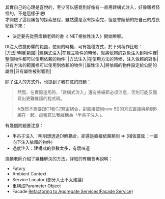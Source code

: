 其實自己的心理是喜悅的，至少可以感覺到好像有一直用建構式注入，好像哪裡怪怪的，不是這樣子吧!  
才開啟了這段痛苦的探索歷程，雖然還是沒有探索完，但是會陸續的把自己的成長紀錄下來：  

* 決定要先從蔡煥麟老師的書《.NET相依性注入》開始瞭解。  
  
DI注入依據影響的範圍，使用的時機，可有幾種方式，於下列稍作比較：  
|方法|時機|範圍|
|建構式注入|在建立物件的時候，就將依賴的對象注入到物件裡|整個物件都可以使用依賴的物件|
|方法注入|在使用方法的時候，注入依賴的對象|只有方法的範圍裡可以使用到依賴的物件|
|屬性注入|將依賴的物件設定給公開的屬性|只有屬性被影響到|


除了注入的方式外，也提到了我在意的問題：  
> 然而，在實際運用時，「建構式注入」還有些細節必須注意，否則可能反而寫出更難維護的程式碼。  
 
> A既然不想要跟C1和C2緊密耦合，卻直接使用new B()的方式直接與類別B綁在一起。這種寫法我戲稱為「半吊子注入」。  
   
有幾個問題要注意：
* 半吊子注入：明明想透過DI解耦合，卻還是直接依賴類別 => (相依蔓延：一直向下注入依賴的物件)
* 過度注入：建構式的參數太多，有壞味道
   
煥麟老師介紹了幾種解決的方法，詳細的有機會再說明：  
* Fatory
* Ambient Context
* Service Locator (部分人士不太建議)
* 重構成Parameter Object
* Facade [Refactoring to Aggregate Services(Facade Service)](https://blog.ploeh.dk/2010/02/02/RefactoringtoAggregateServices/)